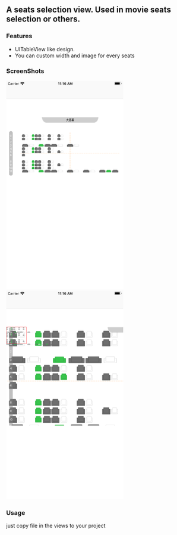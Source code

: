 ## A seats selection view. Used in movie seats selection or others.

### Features
- UITableView like design.
- You can custom width and image for every seats

### ScreenShots

<img src="https://github.com/falcon11/ASSeatsSelection/blob/develop/screenshots/Simulator%20Screen%20Shot%20-%20iPhone%208%20Plus%20-%202017-12-25%20at%2011.16.05.png?raw=true" width=315>
<img src="https://github.com/falcon11/ASSeatsSelection/blob/develop/screenshots/Simulator%20Screen%20Shot%20-%20iPhone%208%20Plus%20-%202017-12-25%20at%2011.16.15.png?raw=true" width=315>

### Usage
just copy file in the views to your project
